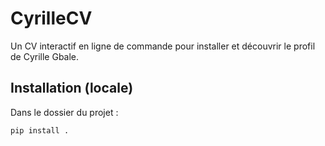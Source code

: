 # CyrilleCV

Un CV interactif en ligne de commande pour installer et découvrir le profil de Cyrille Gbale.

## Installation (locale)

Dans le dossier du projet :

```bash
pip install .
